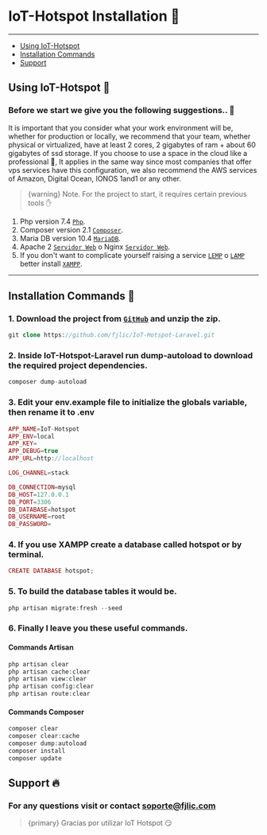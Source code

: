 # IoT-Hotspot Installation 🚀

---

- [Using IoT-Hotspot](#section-1)
- [Installation Commands](#install-command)
- [Support](#docs-command)

<a name="section-1"></a>
## Using IoT-Hotspot 🔰

### Before we start we give you the following suggestions.. 👀

It is important that you consider what your work environment will be, whether for production or locally, we recommend that your team, whether physical or virtualized, have at least 2 cores, 2 gigabytes of ram + about 60 gigabytes of ssd storage. If you choose to use a space in the cloud like a professional 🤘, It applies in the same way since most companies that offer vps services have this configuration, we also recommend the AWS services of Amazon, Digital Ocean, IONOS 1and1 or any other.

> {warning} Note. For the project to start, it requires certain previous tools ✋

1. Php version 7.4 [`Php`](https://www.php.net/releases/7_4_0.php).
2. Composer version 2.1 [`Composer`](https://getcomposer.org/).
3. Maria DB version 10.4 [`MariaDB`](https://mariadb.org/).
4. Apache 2 [`Servidor Web`](https://httpd.apache.org/) o Nginx [`Servidor Web`](https://www.nginx.com/).
5. If you don't want to complicate yourself raising a service [`LEMP`](https://www.digitalocean.com/community/tutorials/how-to-install-linux-nginx-mysql-php-lemp-stack-on-ubuntu-20-04-es) o [`LAMP`](https://www.digitalocean.com/community/tutorials/how-to-install-linux-apache-mysql-php-lamp-stack-on-ubuntu-20-04-es) better install [`XAMPP`](https://www.apachefriends.org/es/index.html).


---

<a name="install-command"></a>
## Installation Commands 😬

### 1. Download the project from [`GitHub`](https://github.com/fjlic/IoT-Hotspot-Laravel) and unzip the zip.

```php
git clone https://github.com/fjlic/IoT-Hotspot-Laravel.git
```

### 2. Inside IoT-Hotspot-Laravel run dump-autoload to download the required project dependencies.

```php
composer dump-autoload
```

### 3. Edit your env.example file to initialize the globals variable, then rename it to .env

```php
APP_NAME=IoT-Hotspot
APP_ENV=local
APP_KEY=
APP_DEBUG=true
APP_URL=http://localhost

LOG_CHANNEL=stack

DB_CONNECTION=mysql
DB_HOST=127.0.0.1
DB_PORT=3306
DB_DATABASE=hotspot
DB_USERNAME=root
DB_PASSWORD=
```

### 4. If you use XAMPP create a database called hotspot or by terminal.

```php
CREATE DATABASE hotspot;
```

### 5. To build the database tables it would be.

```php
php artisan migrate:fresh --seed
```

### 6. Finally I leave you these useful commands.

#### Commands Artisan

```php
php artisan clear
php artisan cache:clear
php artisan view:clear
php artisan config:clear
php artisan route:clear
```

#### Commands Composer

```php
composer clear
composer clear:cache
composer dump:autoload
composer install
composer update
```

<a name="docs-command"></a>
## Support 🔥

### For any questions visit or contact [soporte@fjlic.com](https://github.com/fjlic)

> {primary} Gracias por utilizar IoT Hotspot 😏



<larecipe-newsletter></larecipe-newsletter>